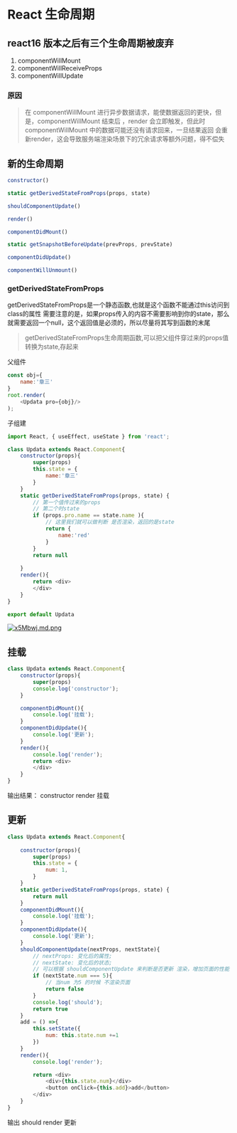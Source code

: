 # React 生命周期

## react16 版本之后有三个生命周期被废弃

1. componentWillMount
2. componentWillReceiveProps
3. componentWillUpdate
   
### 原因
> 在 componentWillMount 进行异步数据请求，能使数据返回的更快，但是，componentWillMount 结束后 ，render 会立即触发，但此时 componentWillMount 中的数据可能还没有请求回来，一旦结果返回 会重新render，这会导致服务端渲染场景下的冗余请求等额外问题，得不偿失

## 新的生命周期
```javascript
constructor()

static getDerivedStateFromProps(props, state)

shouldComponentUpdate()

render()

componentDidMount()

static getSnapshotBeforeUpdate(prevProps, prevState)

componentDidUpdate()

componentWillUnmount()
```
### getDerivedStateFromProps
getDerivedStateFromProps是一个静态函数,也就是这个函数不能通过this访问到class的属性
需要注意的是，如果props传入的内容不需要影响到你的state，那么就需要返回一个null，这个返回值是必须的，所以尽量将其写到函数的末尾
> getDerivedStateFromProps生命周期函数,可以把父组件穿过来的props值转换为state,存起来

父组件
```javascript
const obj={
    name:'章三'
}
root.render(
    <Updata pro={obj}/>
);
```
子组建
```javascript
import React, { useEffect, useState } from 'react';

class Updata extends React.Component{
    constructor(props){
        super(props)
        this.state = {
            name:'章三'
        }
    }
    static getDerivedStateFromProps(props, state) {
        // 第一个值传过来的props
        // 第二个时state
        if (props.pro.name == state.name ){
            // 这里我们就可以做判断 是否渲染，返回的是state
            return {
                name:'red'
            }
        }
        return null
       
    }
    render(){
        return <div>
        </div>
    }
}

export default Updata
```

[![x5Mbwj.md.png](https://img-blog.csdnimg.cn/6af2403790594bdeb5f8803f063a38dc.png?x-oss-process=image/watermark,type_ZmFuZ3poZW5naGVpdGk,shadow_10,text_aHR0cHM6Ly9ibG9nLmNzZG4ubmV0L2hhbmduYW4zMTU=,size_16,color_FFFFFF,t_70)](生命周期)

## 挂载
```javascript
class Updata extends React.Component{
    constructor(props){
        super(props)
        console.log('constructor');
    }

    componentDidMount(){
        console.log('挂载');
    }
    componentDidUpdate(){
        console.log('更新');
    }
    render(){
        console.log('render');
        return <div>
        </div>
    }
}
```
输出结果：
constructor
render
挂载

## 更新
```javascript
class Updata extends React.Component{
  
    constructor(props){
        super(props)
        this.state = {
            num: 1,
        }
    }
    static getDerivedStateFromProps(props, state) {
        return null
    }
    componentDidMount(){
        console.log('挂载');
    }
    componentDidUpdate(){
        console.log('更新');
    }
    shouldComponentUpdate(nextProps, nextState){
        // nextProps: 变化后的属性;
        // nextState: 变化后的状态;
        // 可以根据 shouldComponentUpdate 来判断是否更新 渲染，增加页面的性能
        if (nextState.num === 5){
            // 当num 为5 的时候 不渲染页面
            return false
        }
        console.log('should');
        return true
    }
    add = () =>{
        this.setState({
            num: this.state.num +=1
        })
    }
    render(){
        console.log('render');

        return <div>
            <div>{this.state.num}</div>
            <button onClick={this.add}>add</button>
        </div>
    }
}
```
输出
should
render
更新